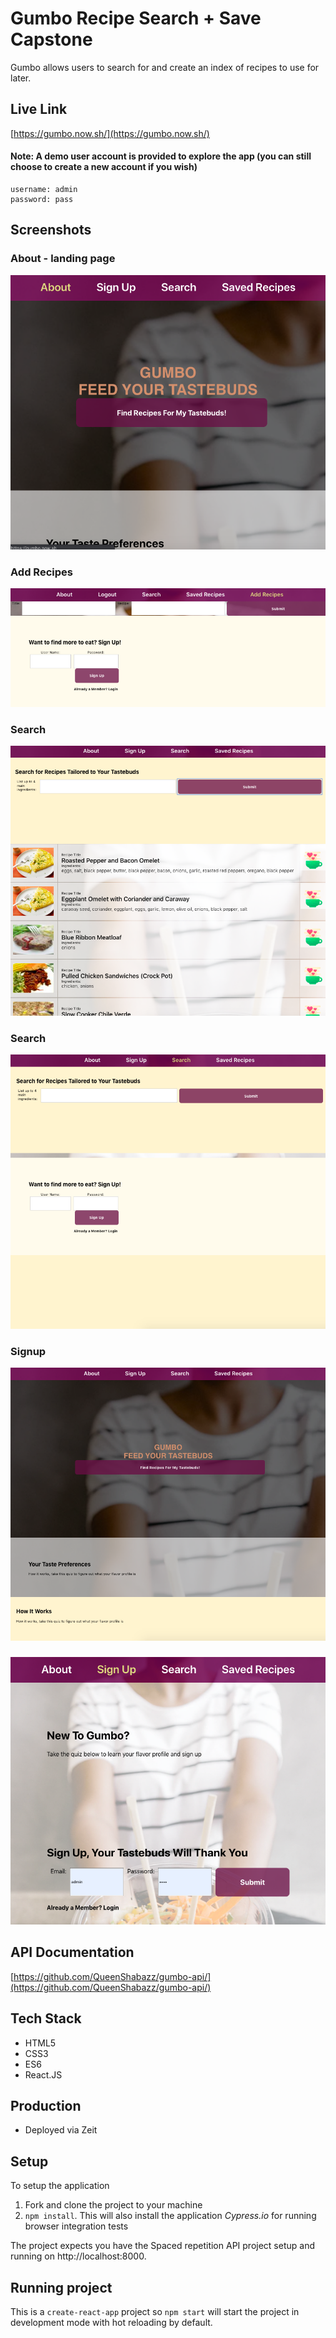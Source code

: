 # Gumbo Recipe Search + Save Capstone
Gumbo allows users to search for and create an index of recipes to use for later.

## Live Link
[https://gumbo.now.sh/](https://gumbo.now.sh/)
#### Note: A demo user account is provided to explore the app (you can still choose to create a new account if you wish)
    username: admin
    password: pass

## Screenshots
### About - landing page
![About - landing page](screenshots/6.png)
### Add Recipes
![Add Recipes](screenshots/1.png)

### Search
![Search](screenshots/2.png)

### Search
![Search](screenshots/3.png)

### Signup 
![Signup](screenshots/4.png)

### 
![landing](screenshots/5.png)



## API Documentation
[https://github.com/QueenShabazz/gumbo-api/](https://github.com/QueenShabazz/gumbo-api/)

## Tech Stack
* HTML5
* CSS3
* ES6
* React.JS


## Production
* Deployed via Zeit


## Setup

To setup the application

1. Fork and clone the project to your machine
2. `npm install`. This will also install the application *Cypress.io* for running browser integration tests

The project expects you have the Spaced repetition API project setup and running on http://localhost:8000.

## Running project

This is a `create-react-app` project so `npm start` will start the project in development mode with hot reloading by default.


